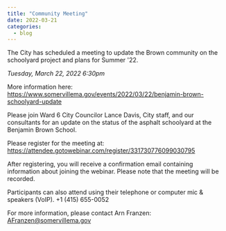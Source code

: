 ```yaml
---
title: "Community Meeting"
date: 2022-03-21
categories:
  - blog
---
```


The City has scheduled a meeting to update the Brown community on the schoolyard project and plans for Summer '22.

*Tuesday, March 22, 2022 6:30pm*

More information here:  https://www.somervillema.gov/events/2022/03/22/benjamin-brown-schoolyard-update


Please join Ward 6 City Councilor Lance Davis, City staff, and our consultants for an update on the status of the asphalt schoolyard at the Benjamin Brown School.

Please register for the meeting at:
https://attendee.gotowebinar.com/register/331730776099030795

After registering, you will receive a confirmation email containing information about joining the webinar. Please note that the meeting will be recorded.

Participants can also attend using their telephone or computer mic & speakers (VoIP). +1 (415) 655-0052

For more information, please contact Arn Franzen: AFranzen@somervillema.gov
